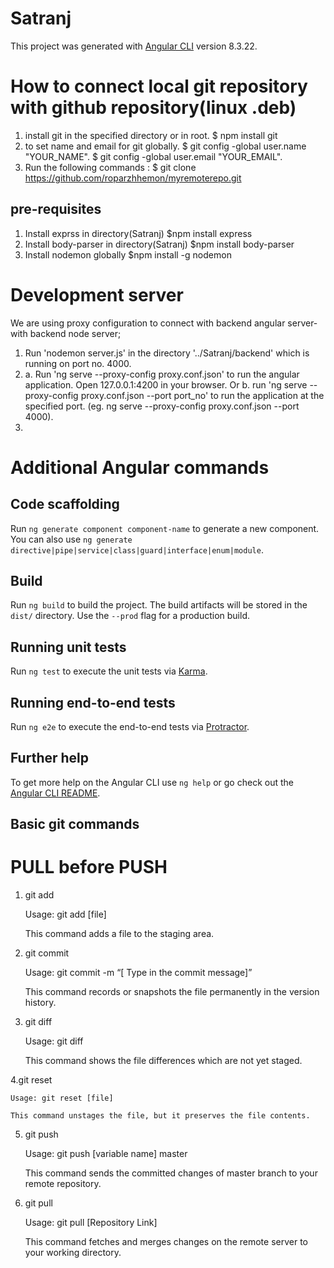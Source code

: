 # Satranj

This project was generated with [Angular CLI](https://github.com/angular/angular-cli) version 8.3.22.


# How to connect local git repository with github repository(linux .deb)
1. install git in the specified directory or in root. 
    $ npm install git 
2. to set name and email for git globally.
    $ git config -global user.name "YOUR_NAME".
    $ git config -global user.email "YOUR_EMAIL".
2. Run the following commands : 
    $ git clone https://github.com/roparzhhemon/myremoterepo.git

<!-- 3. Go inside the directory ../Satranj and run the following commands:
    $ git init 
    <!-- $ git add -A
    $ git commit -m "First commit from new computer"
    $ git remote add origin https://github.com/roparzhhemon/myremoterepo.git -->

<!-- All of that should have been:



which would have automatically copied the contents of the remote repo and added it as the remote origin. You're not meant to be doing that by hand.

 

If there are local files to add that aren't in the remote repo, those can be added after the clone operation. Then the history won't be divergent, the new commit will have the HEAD of the remote repo as its parent, and git push will go right through.

 

The key is right in the name of the remote: "origin". It's meant to be the source of your local repo's copy of the history, not the destination for it.

 

The accepted answer may be the solution to this problem, when it's already happened, but it's much better to never get into that situation in the first place. -->

## pre-requisites

1. Install exprss in directory(Satranj)
     $npm install express
2. Install body-parser in directory(Satranj) 
     $npm install body-parser 
3. Install nodemon globally 
     $npm install -g nodemon


# Development server

We are using proxy configuration to connect with backend angular server- with backend node server;
1. Run 'nodemon server.js' in the directory '../Satranj/backend' which is running on port no. 4000.
2. 
    a. Run 'ng serve --proxy-config proxy.conf.json' to run the angular application. Open 127.0.0.1:4200 in your browser.
        Or
    b. run 'ng serve --proxy-config proxy.conf.json --port port_no' to run the application at the specified port. (eg. ng serve --proxy-config proxy.conf.json --port 4000).
3. 


# Additional Angular commands

## Code scaffolding

Run `ng generate component component-name` to generate a new component. You can also use `ng generate directive|pipe|service|class|guard|interface|enum|module`.

## Build 

Run `ng build` to build the project. The build artifacts will be stored in the `dist/` directory. Use the `--prod` flag for a production build.

## Running unit tests

Run `ng test` to execute the unit tests via [Karma](https://karma-runner.github.io).

## Running end-to-end tests

Run `ng e2e` to execute the end-to-end tests via [Protractor](http://www.protractortest.org/).

## Further help

To get more help on the Angular CLI use `ng help` or go check out the [Angular CLI README](https://github.com/angular/angular-cli/blob/master/README.md).




## Basic git commands

# PULL before PUSH

1. git add

    Usage: git add [file]

    This command adds a file to the staging area.

2. git commit

    Usage: git commit -m “[ Type in the commit message]”

    This command records or snapshots the file permanently in the version history.

3. git diff

    Usage: git diff

    This command shows the file differences which are not yet staged.

4.git reset

    Usage: git reset [file]

    This command unstages the file, but it preserves the file contents.

5. git push

    Usage: git push [variable name] master

    This command sends the committed changes of master branch to your remote repository.

6. git pull

    Usage:  git pull [Repository Link]

    This command fetches and merges changes on the remote server to your working directory.
